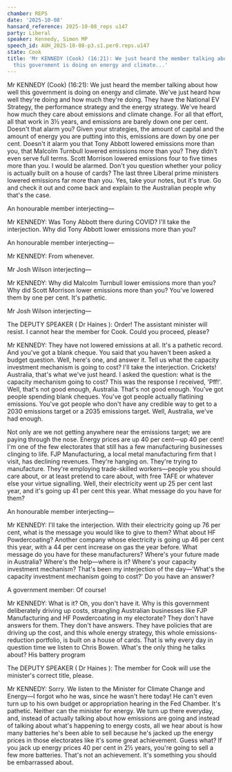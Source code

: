 ```yaml
---
chamber: REPS
date: '2025-10-08'
hansard_reference: 2025-10-08_reps u147
party: Liberal
speaker: Kennedy, Simon MP
speech_id: AUH_2025-10-08-p3.s1.per0.reps.u147
state: Cook
title: 'Mr KENNEDY (Cook) (16:21): We just heard the member talking about how well
  this government is doing on energy and climate...'
---
```


Mr KENNEDY (Cook) (16:21): We just heard the member talking about how well this government is doing on energy and climate. We've just heard how well they're doing and how much they're doing. They have the National EV Strategy, the performance strategy and the energy strategy. We've heard how much they care about emissions and climate change. For all that effort, all that work in 3½ years, and emissions are barely down one per cent. Doesn't that alarm you? Given your strategies, the amount of capital and the amount of energy you are putting into this, emissions are down by one per cent. Doesn't it alarm you that Tony Abbott lowered emissions more than you, that Malcolm Turnbull lowered emissions more than you? They didn't even serve full terms. Scott Morrison lowered emissions four to five times more than you. I would be alarmed. Don't you question whether your policy is actually built on a house of cards? The last three Liberal prime ministers lowered emissions far more than you. Yes, take your notes, but it's true. Go and check it out and come back and explain to the Australian people why that's the case.

An honourable member interjecting—

Mr KENNEDY: Was Tony Abbott there during COVID? I'll take the interjection. Why did Tony Abbott lower emissions more than you?

An honourable member interjecting—

Mr KENNEDY: From whenever.

Mr Josh Wilson interjecting—

Mr KENNEDY: Why did Malcolm Turnbull lower emissions more than you? Why did Scott Morrison lower emissions more than you? You've lowered them by one per cent. It's pathetic.

Mr Josh Wilson interjecting—

The DEPUTY SPEAKER ( Dr Haines ): Order! The assistant minister will resist. I cannot hear the member for Cook. Could you proceed, please?

Mr KENNEDY: They have not lowered emissions at all. It's a pathetic record. And you've got a blank cheque. You said that you haven't been asked a budget question. Well, here's one, and answer it. Tell us what the capacity investment mechanism is going to cost? I'll take the interjection. Crickets! Australia, that's what we've just heard. I asked the question: what is the capacity mechanism going to cost? This was the response I received, 'Pff!'. Well, that's not good enough, Australia. That's not good enough. You've got people spending blank cheques. You've got people actually flatlining emissions. You've got people who don't have any credible way to get to a 2030 emissions target or a 2035 emissions target. Well, Australia, we've had enough.

Not only are we not getting anywhere near the emissions target; we are paying through the nose. Energy prices are up 40 per cent—up 40 per cent! I'm one of the few electorates that still has a few manufacturing businesses clinging to life. FJP Manufacturing, a local metal manufacturing firm that I visit, has declining revenues. They're hanging on. They're trying to manufacture. They're employing trade-skilled workers—people you should care about, or at least pretend to care about, with free TAFE or whatever else your virtue signalling. Well, their electricity went up 25 per cent last year, and it's going up 41 per cent this year. What message do you have for them?

An honourable member interjecting—

Mr KENNEDY: I'll take the interjection. With their electricity going up 76 per cent, what is the message you would like to give to them? What about HF Powdercoating? Another company whose electricity is going up 46 per cent this year, with a 44 per cent increase on gas the year before. What message do you have for these manufacturers? Where's your future made in Australia? Where's the help—where is it? Where's your capacity investment mechanism? That's been my interjection of the day—'What's the capacity investment mechanism going to cost?' Do you have an answer?

A government member: Of course!

Mr KENNEDY: What is it? Oh, you don't have it. Why is this government deliberately driving up costs, strangling Australian businesses like FJP Manufacturing and HF Powdercoating in my electorate? They don't have answers for them. They don't have answers. They have policies that are driving up the cost, and this whole energy strategy, this whole emissions-reduction portfolio, is built on a house of cards. That is why every day in question time we listen to Chris Bowen. What's the only thing he talks about? His battery program

The DEPUTY SPEAKER ( Dr Haines ): The member for Cook will use the minister's correct title, please.

Mr KENNEDY: Sorry. We listen to the Minister for Climate Change and Energy—I forgot who he was, since he wasn't here today! He can't even turn up to his own budget or appropriation hearing in the Fed Chamber. It's pathetic. Neither can the minister for energy. We turn up there everyday, and, instead of actually talking about how emissions are going and instead of talking about what's happening to energy costs, all we hear about is how many batteries he's been able to sell because he's jacked up the energy prices in those electorates like it's some great achievement. Guess what? If you jack up energy prices 40 per cent in 2½ years, you're going to sell a few more batteries. That's not an achievement. It's something you should be embarrassed about.